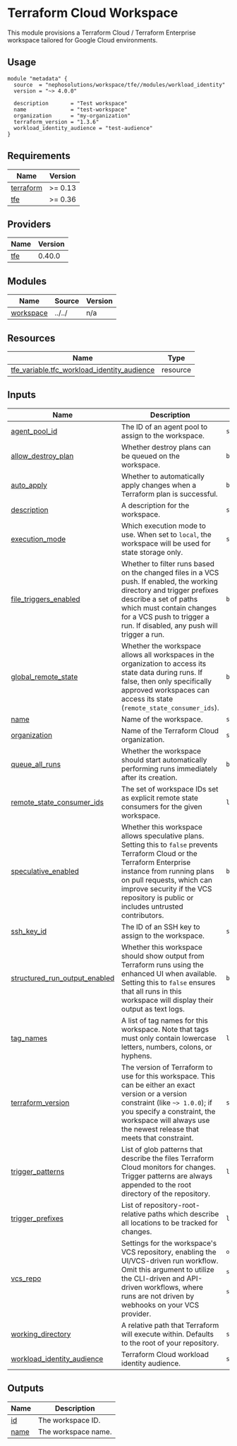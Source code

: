 # Terraform Cloud Workspace

This module provisions a Terraform Cloud / Terraform Enterprise workspace tailored for Google Cloud environments.

## Usage

```hcl
module "metadata" {
  source  = "nephosolutions/workspace/tfe//modules/workload_identity"
  version = "~> 4.0.0"

  description       = "Test workspace"
  name              = "test-workspace"
  organization      = "my-organization"
  terraform_version = "1.3.6"
  workload_identity_audience = "test-audience"
}
```

<!-- BEGINNING OF PRE-COMMIT-TERRAFORM DOCS HOOK -->
## Requirements

| Name | Version |
|------|---------|
| <a name="requirement_terraform"></a> [terraform](#requirement\_terraform) | >= 0.13 |
| <a name="requirement_tfe"></a> [tfe](#requirement\_tfe) | >= 0.36 |

## Providers

| Name | Version |
|------|---------|
| <a name="provider_tfe"></a> [tfe](#provider\_tfe) | 0.40.0 |

## Modules

| Name | Source | Version |
|------|--------|---------|
| <a name="module_workspace"></a> [workspace](#module\_workspace) | ../../ | n/a |

## Resources

| Name | Type |
|------|------|
| [tfe_variable.tfc_workload_identity_audience](https://registry.terraform.io/providers/hashicorp/tfe/latest/docs/resources/variable) | resource |

## Inputs

| Name | Description | Type | Default | Required |
|------|-------------|------|---------|:--------:|
| <a name="input_agent_pool_id"></a> [agent\_pool\_id](#input\_agent\_pool\_id) | The ID of an agent pool to assign to the workspace. | `string` | `null` | no |
| <a name="input_allow_destroy_plan"></a> [allow\_destroy\_plan](#input\_allow\_destroy\_plan) | Whether destroy plans can be queued on the workspace. | `bool` | `false` | no |
| <a name="input_auto_apply"></a> [auto\_apply](#input\_auto\_apply) | Whether to automatically apply changes when a Terraform plan is successful. | `bool` | `false` | no |
| <a name="input_description"></a> [description](#input\_description) | A description for the workspace. | `string` | n/a | yes |
| <a name="input_execution_mode"></a> [execution\_mode](#input\_execution\_mode) | Which execution mode to use. When set to `local`, the workspace will be used for state storage only. | `string` | `"remote"` | no |
| <a name="input_file_triggers_enabled"></a> [file\_triggers\_enabled](#input\_file\_triggers\_enabled) | Whether to filter runs based on the changed files in a VCS push. If enabled, the working directory and trigger prefixes describe a set of paths which must contain changes for a VCS push to trigger a run. If disabled, any push will trigger a run. | `bool` | `false` | no |
| <a name="input_global_remote_state"></a> [global\_remote\_state](#input\_global\_remote\_state) | Whether the workspace allows all workspaces in the organization to access its state data during runs. If false, then only specifically approved workspaces can access its state (`remote_state_consumer_ids`). | `bool` | `false` | no |
| <a name="input_name"></a> [name](#input\_name) | Name of the workspace. | `string` | n/a | yes |
| <a name="input_organization"></a> [organization](#input\_organization) | Name of the Terraform Cloud organization. | `string` | n/a | yes |
| <a name="input_queue_all_runs"></a> [queue\_all\_runs](#input\_queue\_all\_runs) | Whether the workspace should start automatically performing runs immediately after its creation. | `bool` | `true` | no |
| <a name="input_remote_state_consumer_ids"></a> [remote\_state\_consumer\_ids](#input\_remote\_state\_consumer\_ids) | The set of workspace IDs set as explicit remote state consumers for the given workspace. | `list(string)` | `[]` | no |
| <a name="input_speculative_enabled"></a> [speculative\_enabled](#input\_speculative\_enabled) | Whether this workspace allows speculative plans.  Setting this to `false` prevents Terraform Cloud or the Terraform Enterprise instance from running plans on pull requests, which can improve security if the VCS repository is public or includes untrusted contributors. | `bool` | `true` | no |
| <a name="input_ssh_key_id"></a> [ssh\_key\_id](#input\_ssh\_key\_id) | The ID of an SSH key to assign to the workspace. | `string` | `null` | no |
| <a name="input_structured_run_output_enabled"></a> [structured\_run\_output\_enabled](#input\_structured\_run\_output\_enabled) | Whether this workspace should show output from Terraform runs using the enhanced UI when available. Setting this to `false` ensures that all runs in this workspace will display their output as text logs. | `bool` | `true` | no |
| <a name="input_tag_names"></a> [tag\_names](#input\_tag\_names) | A list of tag names for this workspace. Note that tags must only contain lowercase letters, numbers, colons, or hyphens. | `list(string)` | `[]` | no |
| <a name="input_terraform_version"></a> [terraform\_version](#input\_terraform\_version) | The version of Terraform to use for this workspace. This can be either an exact version or a version constraint (like `~> 1.0.0`); if you specify a constraint, the workspace will always use the newest release that meets that constraint. | `string` | n/a | yes |
| <a name="input_trigger_patterns"></a> [trigger\_patterns](#input\_trigger\_patterns) | List of glob patterns that describe the files Terraform Cloud monitors for changes. Trigger patterns are always appended to the root directory of the repository. | `list(string)` | `null` | no |
| <a name="input_trigger_prefixes"></a> [trigger\_prefixes](#input\_trigger\_prefixes) | List of repository-root-relative paths which describe all locations to be tracked for changes. | `list(string)` | `null` | no |
| <a name="input_vcs_repo"></a> [vcs\_repo](#input\_vcs\_repo) | Settings for the workspace's VCS repository, enabling the UI/VCS-driven run workflow. Omit this argument to utilize the CLI-driven and API-driven workflows, where runs are not driven by webhooks on your VCS provider. | <pre>object({<br>    branch             = optional(string)<br>    identifier         = string<br>    ingress_submodules = optional(bool)<br>    oauth_token_id     = string<br>    tags_regex         = optional(string)<br>  })</pre> | `null` | no |
| <a name="input_working_directory"></a> [working\_directory](#input\_working\_directory) | A relative path that Terraform will execute within. Defaults to the root of your repository. | `string` | `null` | no |
| <a name="input_workload_identity_audience"></a> [workload\_identity\_audience](#input\_workload\_identity\_audience) | Terraform Cloud workload identity audience. | `string` | n/a | yes |

## Outputs

| Name | Description |
|------|-------------|
| <a name="output_id"></a> [id](#output\_id) | The workspace ID. |
| <a name="output_name"></a> [name](#output\_name) | The workspace name. |
<!-- END OF PRE-COMMIT-TERRAFORM DOCS HOOK -->
